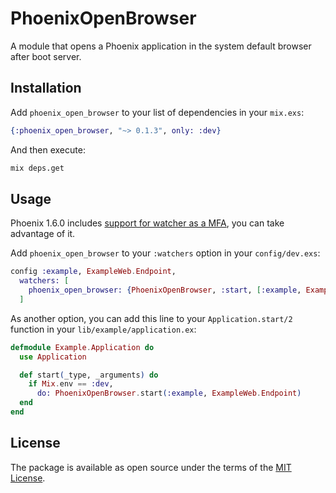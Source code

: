 # PhoenixOpenBrowser

A module that opens a Phoenix application in the system default browser after boot server.

## Installation

Add `phoenix_open_browser` to your list of dependencies in your `mix.exs`:

```elixir
{:phoenix_open_browser, "~> 0.1.3", only: :dev}
```

And then execute:

```bash
mix deps.get
```

## Usage

Phoenix 1.6.0 includes [support for watcher as a MFA](https://github.com/phoenixframework/phoenix/commit/d1cc7c0fd06c0a2484197a49c36cc27085c0c2e6), you can take advantage of it.

Add `phoenix_open_browser` to your `:watchers` option in your `config/dev.exs`:

```elixir
config :example, ExampleWeb.Endpoint,
  watchers: [
    phoenix_open_browser: {PhoenixOpenBrowser, :start, [:example, ExampleWeb.Endpoint]}
  ]
```

As another option, you can add this line to your `Application.start/2` function in your `lib/example/application.ex`:

```elixir
defmodule Example.Application do
  use Application

  def start(_type, _arguments) do
    if Mix.env == :dev,
      do: PhoenixOpenBrowser.start(:example, ExampleWeb.Endpoint)
  end
end
```

## License

The package is available as open source under the terms of the [MIT License](https://opensource.org/licenses/MIT).
